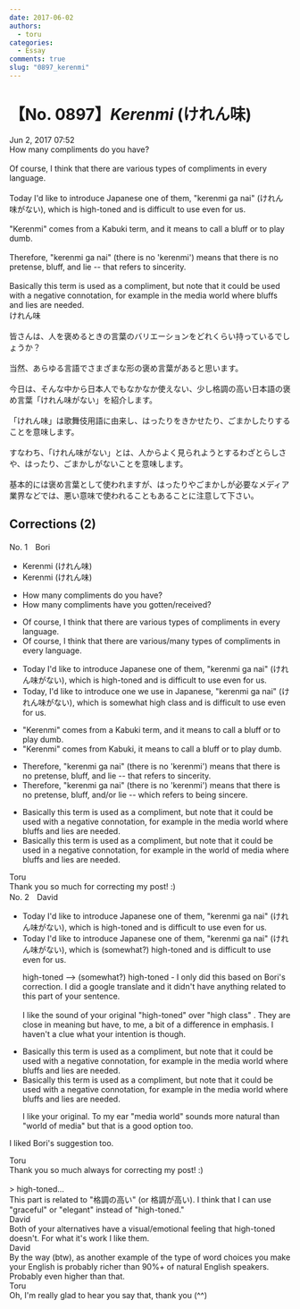 ```yaml
---
date: 2017-06-02
authors:
  - toru
categories:
  - Essay
comments: true
slug: "0897_kerenmi"
---
```


# 【No. 0897】<strong><em>Kerenmi</em></strong> (けれん味)
<div class="date">Jun 2, 2017 07:52</div>
<div id="post"><div id="body_show_ori">
How many compliments do you have?<br/><br/>Of course, I think that there are various types of compliments in every language.<br/><br/>Today I'd like to introduce Japanese one of them, "kerenmi ga nai" (けれん味がない), which is high-toned and is difficult to use even for us.<br/><br/>"Kerenmi" comes from a Kabuki term, and it means to call a bluff or to play dumb.<br/><br/>Therefore, "kerenmi ga nai" (there is no 'kerenmi') means that there is no pretense, bluff, and lie -- that refers to sincerity.<br/><br/>Basically this term is used as a compliment, but note that it could be used with a negative connotation, for example in the media world where bluffs and lies are needed.
</div></div>

<!-- more -->

<div id="post_ja"><div id="body_show_mo">
けれん味<br/><br/>皆さんは、人を褒めるときの言葉のバリエーションをどれくらい持っているでしょうか？<br/><br/>当然、あらゆる言語でさまざまな形の褒め言葉があると思います。<br/><br/>今日は、そんな中から日本人でもなかなか使えない、少し格調の高い日本語の褒め言葉「けれん味がない」を紹介します。<br/><br/>「けれん味」は歌舞伎用語に由来し、はったりをきかせたり、ごまかしたりすることを意味します。<br/><br/>すなわち、「けれん味がない」とは、人からよく見られようとするわざとらしさや、はったり、ごまかしがないことを意味します。<br/><br/>基本的には褒め言葉として使われますが、はったりやごまかしが必要なメディア業界などでは、悪い意味で使われることもあることに注意して下さい。
</div></div>

## Corrections (2)
<div id="block"><div class="first_name"> No. 1　<span class="just_name">Bori</span></div><div id="block2">
<ul class="correction_field">
<li class="incorrect">Kerenmi (けれん味)</li>
<li class="corrected correct">
Kerenmi (けれん味)
</li>
</ul>
<ul class="correction_field">
<li class="incorrect">How many compliments do you have?</li>
<li class="corrected correct">
How many compliments have you gotten/received?
</li>
</ul>
<ul class="correction_field">
<li class="incorrect">Of course, I think that there are various types of compliments in every language.</li>
<li class="corrected correct">
Of course, I think that there are various/many types of compliments in every language.
</li>
</ul>
<ul class="correction_field">
<li class="incorrect">Today I'd like to introduce Japanese one of them, "kerenmi ga nai" (けれん味がない), which is high-toned and is difficult to use even for us.</li>
<li class="corrected correct">
Today, I'd like to introduce one we use in Japanese, "kerenmi ga nai" (けれん味がない), which is somewhat high class and is difficult to use even for us.
</li>
</ul>
<ul class="correction_field">
<li class="incorrect">"Kerenmi" comes from a Kabuki term, and it means to call a bluff or to play dumb.</li>
<li class="corrected correct">
"Kerenmi" comes from Kabuki, it means to call a bluff or to play dumb.
</li>
</ul>
<ul class="correction_field">
<li class="incorrect">Therefore, "kerenmi ga nai" (there is no 'kerenmi') means that there is no pretense, bluff, and lie -- that refers to sincerity.</li>
<li class="corrected correct">
Therefore, "kerenmi ga nai" (there is no 'kerenmi') means that there is no pretense, bluff, and/or lie -- which refers to being sincere.
</li>
</ul>
<ul class="correction_field">
<li class="incorrect">Basically this term is used as a compliment, but note that it could be used with a negative connotation, for example in the media world where bluffs and lies are needed.</li>
<li class="corrected correct">
Basically this term is used as a compliment, but note that it could be used in a negative connotation, for example in the world of media where bluffs and lies are needed.
</li>
</ul>
</div><div class="name"><span class="just_name">Toru</span><br>
Thank you so much for correcting my post! :)
</div>
</div>
<div id="block"><div class="first_name"> No. 2　<span class="just_name">David</span></div><div id="block2">
<ul class="correction_field">
<li class="incorrect">Today I'd like to introduce Japanese one of them, "kerenmi ga nai" (けれん味がない), which is high-toned and is difficult to use even for us.</li>
<li class="corrected correct">
Today I'd like to introduce Japanese one of them, "kerenmi ga nai" (けれん味がない), which is (somewhat?) high-toned and is difficult to use even for us.
<p class="correction_comment">high-toned --&gt; (somewhat?) high-toned - I only did this based on Bori's correction. I did a google translate and it didn't have anything related to this part of your sentence.<br/><br/>I like the sound of your original "high-toned" over "high class" . They are close in meaning but have, to me, a bit of a difference in emphasis. I haven't a clue what your intention is though.</p>
</li>
</ul>
<ul class="correction_field">
<li class="incorrect">Basically this term is used as a compliment, but note that it could be used with a negative connotation, for example in the media world where bluffs and lies are needed.</li>
<li class="corrected correct">
Basically this term is used as a compliment, but note that it could be used with a negative connotation, for example in the media world where bluffs and lies are needed.
<p class="correction_comment">I like your original. To my ear "media world" sounds more natural than "world of media" but that is a good option too.</p>
</li>
</ul>
<p class="comment_small">
 I liked Bori's suggestion too.
</p>

</div><div class="name"><span class="just_name">Toru</span><br>
Thank you so much always for correcting my post! :)<br/><br/>&gt; high-toned...<br/>This part is related to "格調の高い" (or 格調が高い). I think that I can use "graceful" or "elegant" instead of "high-toned." 
</div>
<div class="name"><span class="just_name">David</span><br>
Both of your alternatives have a visual/emotional feeling that high-toned doesn't. For what it's work I like them.
</div>
<div class="name"><span class="just_name">David</span><br>
By the way (btw), as another example of the type of word choices you make your English is probably richer than 90%+ of natural English speakers. Probably even higher than that.
</div>
<div class="name"><span class="just_name">Toru</span><br>
Oh, I'm really glad to hear you say that, thank you (^^)
</div>
</div>
